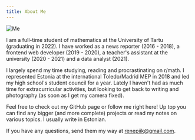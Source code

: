```yaml
---
title: About Me
---
```


![Me](/images/me.jpeg#me)

I am a full-time student of mathematics at the University of Tartu (graduating in 2022). I have worked as a news reporter (2016 - 2018), a frontend web developer (2019 - 2020), a teacher's assistant at the university (2020 - 2021) and a data analyst (2021).

I largely spend my time studying, reading and procrastinating on r/math. I represented Estonia at the international Toledo/Madrid MEP in 2018 and led my high school's student council for a year. Lately I haven't had as much time for extracurricular activities, but looking to get back to writing and photography (as soon as I get my camera fixed).

Feel free to check out my GitHub page or follow me right here! Up top you can find any bigger (and more complete) projects or read my notes on various topics. I usually write in Estonian.

If you have any questions, send them my way at renepiik@gmail.com.